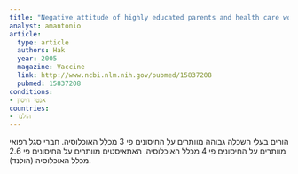 ```yaml
---
title: "Negative attitude of highly educated parents and health care workers towards future vaccinations in the Dutch childhood vaccination program"
analyst: amantonio
article:
  type: article
  authors: Hak
  year: 2005
  magazine: Vaccine
  link: http://www.ncbi.nlm.nih.gov/pubmed/15837208
  pubmed: 15837208
conditions:
- אנטי חיסון
countries:
- הולנד
---
```


הורים בעלי השכלה גבוהה מוותרים על החיסונים פי 3 מכלל האוכלוסיה.
חברי סגל רפואי מוותרים על החיסונים פי 4 מכלל האוכלוסיה.
האתאיסטים מוותרים על החיסונים פי 2.6 מכלל האוכלוסיה (הולנד).

